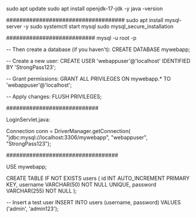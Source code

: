 sudo apt update
sudo apt install openjdk-17-jdk -y
java -version

####################################
sudo apt install mysql-server -y
sudo systemctl start mysql
sudo mysql_secure_installation

###########################
mysql -u root -p

-- Then create a database (if you haven't):
CREATE DATABASE mywebapp;

-- Create a new user:
CREATE USER 'webappuser'@'localhost' IDENTIFIED BY 'StrongPass123';

-- Grant permissions:
GRANT ALL PRIVILEGES ON mywebapp.* TO 'webappuser'@'localhost';

-- Apply changes:
FLUSH PRIVILEGES;

############################

LoginServlet.java:

Connection conn = DriverManager.getConnection(
  "jdbc:mysql://localhost:3306/mywebapp", "webappuser", "StrongPass123");

  ##################################

  USE mywebapp;

CREATE TABLE IF NOT EXISTS users (
    id INT AUTO_INCREMENT PRIMARY KEY,
    username VARCHAR(50) NOT NULL UNIQUE,
    password VARCHAR(255) NOT NULL
);

-- Insert a test user
INSERT INTO users (username, password) VALUES ('admin', 'admin123');

